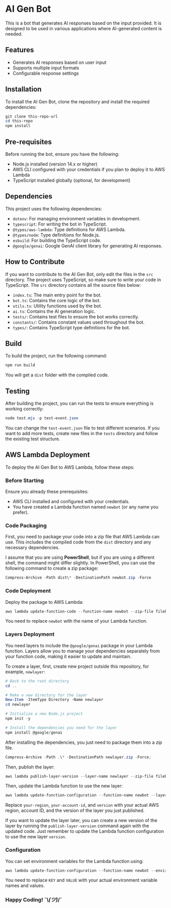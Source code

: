 # AI Gen Bot

This is a bot that generates AI responses based on the input provided. It is designed to be used in various applications where AI-generated content is needed.

## Features

- Generates AI responses based on user input
- Supports multiple input formats
- Configurable response settings

## Installation

To install the AI Gen Bot, clone the repository and install the required dependencies:

```powershell
git clone this-repo-url
cd this-repo
npm install
```

## Pre-requisites

Before running the bot, ensure you have the following:

- Node.js installed (version 14.x or higher)
- AWS CLI configured with your credentials if you plan to deploy it to AWS Lambda
- TypeScript installed globally (optional, for development)

## Dependencies

This project uses the following dependencies:

- `dotenv`: For managing environment variables in development.
- `typescript`: For writing the bot in TypeScript.
- `@types/aws-lambda`: Type definitions for AWS Lambda.
- `@types/node`: Type definitions for Node.js.
- `esbuild`: For building the TypeScript code.
- `@google/genai`: Google GenAI client library for generating AI responses.

## How to Contribute

If you want to contribute to the AI Gen Bot, only edit the files in the `src` directory. The project uses TypeScript, so make sure to write your code in TypeScript. The `src` directory contains all the source files below:

- `index.ts`: The main entry point for the bot.
- `bot.ts`: Contains the core logic of the bot.
- `utils.ts`: Utility functions used by the bot.
- `ai.ts`: Contains the AI generation logic.
- `tests/`: Contains test files to ensure the bot works correctly.
- `constants/`: Contains constant values used throughout the bot.
- `types/`: Contains TypeScript type definitions for the bot.

## Build

To build the project, run the following command:

```powershell
npm run build
```

You will get a `dist` folder with the compiled code.

## Testing

After building the project, you can run the tests to ensure everything is working correctly:

```powershell
node test.mjs -p test-event.json
```

You can change the `test-event.json` file to test different scenarios. If you want to add more tests, create new files in the `tests` directory and follow the existing test structure.

## AWS Lambda Deployment

To deploy the AI Gen Bot to AWS Lambda, follow these steps:

### Before Starting

Ensure you already these prerequisites:

- AWS CLI installed and configured with your credentials.
- You have created a Lambda function named `newbot` (or any name you prefer).

### Code Packaging

First, you need to package your code into a zip file that AWS Lambda can use. This includes the compiled code from the `dist` directory and any necessary dependencies.

I assume that you are using **PowerShell**, but if you are using a different shell, the command might differ slightly. In PowerShell, you can use the following command to create a zip package:

```powershell
Compress-Archive -Path dist\* -DestinationPath newbot.zip -Force
```

### Code Deployment

Deploy the package to AWS Lambda:

```powershell
aws lambda update-function-code --function-name newbot --zip-file fileb://newbot.zip
```

You need to replace `newbot` with the name of your Lambda function.

### Layers Deployment

You need layers to include the `@google/genai` package in your Lambda function. Layers allow you to manage your dependencies separately from your function code, making it easier to update and maintain.

To create a layer, first, create new project outside this repository, for example, `newlayer`:

```powershell
# Back to the root directory
cd ..

# Make a new directory for the layer
New-Item -ItemType Directory -Name newlayer
cd newlayer

# Initialize a new Node.js project
npm init -y

# Install the dependencies you need for the layer
npm install @google/genai
```

After installing the dependencies, you just need to package them into a zip file.

```powershell
Compress-Archive -Path .\* -DestinationPath newlayer.zip -Force;
```

Then, publish the layer:

```powershell
aws lambda publish-layer-version --layer-name newlayer --zip-file fileb://newlayer.zip --compatible-runtimes nodejs22.x
```

Then, update the Lambda function to use the new layer:

```powershell
aws lambda update-function-configuration --function-name newbot --layers arn:aws:lambda:your-region:your-account-id:layer:newlayer:version
```

Replace `your-region`, `your-account-id`, and `version` with your actual AWS region, account ID, and the version of the layer you just published.

If you want to update the layer later, you can create a new version of the layer by running the `publish-layer-version` command again with the updated code. Just remember to update the Lambda function configuration to use the new layer `version`.

### Configuration

You can set environment variables for the Lambda function using:

```powershell
aws lambda update-function-configuration --function-name newbot --environment "Variables={KEY=VALUE,ANOTHER_KEY=ANOTHER_VALUE}"
```

You need to replace `KEY` and `VALUE` with your actual environment variable names and values.

### Happy Coding! ¯\\_(ツ)_/¯
